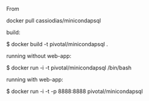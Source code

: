 From

docker pull cassiodias/minicondapsql

build:

$ docker build -t pivotal/minicondapsql .

running without web-app:

$ docker run -i -t pivotal/minicondapsql /bin/bash

running with web-app:

$ docker run -i -t -p 8888:8888 pivotal/minicondapsql
